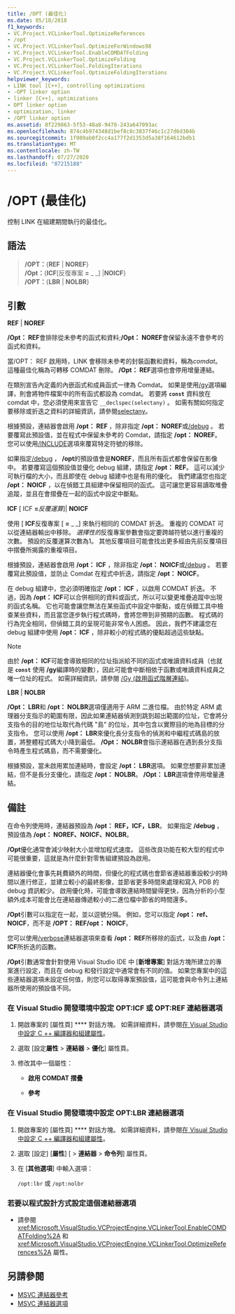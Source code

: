 ```yaml
---
title: /OPT (最佳化)
ms.date: 05/18/2018
f1_keywords:
- VC.Project.VCLinkerTool.OptimizeReferences
- /opt
- VC.Project.VCLinkerTool.OptimizeForWindows98
- VC.Project.VCLinkerTool.EnableCOMDATFolding
- VC.Project.VCLinkerTool.OptimizeFolding
- VC.Project.VCLinkerTool.FoldingIterations
- VC.Project.VCLinkerTool.OptimizeFoldingIterations
helpviewer_keywords:
- LINK tool [C++], controlling optimizations
- -OPT linker option
- linker [C++], optimizations
- OPT linker option
- optimization, linker
- /OPT linker option
ms.assetid: 8f229863-5f53-48a8-9478-243a647093ac
ms.openlocfilehash: 874c4b974348d1bef8c8c3837f46c1c27d6d304b
ms.sourcegitcommit: 1f009ab0f2cc4a177f2d1353d5a38f164612bdb1
ms.translationtype: MT
ms.contentlocale: zh-TW
ms.lasthandoff: 07/27/2020
ms.locfileid: "87215188"
---
```

# <a name="opt-optimizations"></a>/OPT (最佳化)

控制 LINK 在組建期間執行的最佳化。

## <a name="syntax"></a>語法

> **/OPT：**{**REF**  |  **NOREF**} \
> **/Opt：**{**ICF**[反復專案 **=** _ _] |**NOICF**}\
> **/OPT：**{**LBR**  |  **NOLBR**}

## <a name="arguments"></a>引數

**REF** &#124; **NOREF**

**/Opt： REF**會排除從未參考的函式和資料;**/Opt： NOREF**會保留永遠不會參考的函式和資料。

當/OPT： REF 啟用時，LINK 會移除未參考的封裝函數和資料，稱為*comdat*。 這種最佳化稱為可轉移 COMDAT 刪除。 **/Opt： REF**選項也會停用增量連結。

在類別宣告內定義的內嵌函式和成員函式一律為 Comdat。 如果是使用[/gy](gy-enable-function-level-linking.md)選項編譯，則會將物件檔案中的所有函式都設為 comdat。 若要將 **`const`** 資料放在 comdat 中，您必須使用來宣告它 `__declspec(selectany)` 。 如需有關如何指定要移除或折迭之資料的詳細資訊，請參閱[selectany](../../cpp/selectany.md)。

根據預設，連結器會啟用 **/opt： REF** ，除非指定 **/opt： NOREF**或[/debug](debug-generate-debug-info.md) 。 若要覆寫此預設值，並在程式中保留未參考的 Comdat，請指定 **/opt： NOREF**。 您可以使用[/INCLUDE](include-force-symbol-references.md)選項來覆寫特定符號的移除。

如果指定[/debug](debug-generate-debug-info.md) ， **/opt**的預設值會是**NOREF**，而且所有函式都會保留在影像中。 若要覆寫這個預設值並優化 debug 組建，請指定 **/opt： REF**。 這可以減少可執行檔的大小，而且即使在 debug 組建中也是有用的優化。 我們建議您也指定 **/opt： NOICF** ，以在偵錯工具組建中保留相同的函式。 這可讓您更容易讀取堆疊追蹤，並且在會摺疊在一起的函式中設定中斷點。

**ICF** \[ ICF **=**_反覆運算_]&#124; **NOICF**

使用 [ **ICF**反復專案 \[ **=** _ _] 來執行相同的 COMDAT 折迭。 重複的 COMDAT 可以從連結器輸出中移除。 *選擇性的*反復專案參數會指定要跨越符號以進行重複的次數。 預設的反覆運算次數為1。 其他反覆項目可能會找出更多經由先前反覆項目中摺疊所揭露的重複項目。

根據預設，連結器會啟用 **/opt： ICF** ，除非指定 **/opt： NOICF**或[/debug](debug-generate-debug-info.md) 。 若要覆寫此預設值，並防止 Comdat 在程式中折迭，請指定 **/opt： NOICF**。

在 debug 組建中，您必須明確指定 **/opt： ICF** ，以啟用 COMDAT 折迭。 不過，因為 **/opt： ICF**可以合併相同的資料或函式，所以可以變更堆疊追蹤中出現的函式名稱。 它也可能會讓您無法在某些函式中設定中斷點，或在偵錯工具中檢查某些資料，而且當您逐步執行程式碼時，會將您帶到非預期的函數。 程式碼的行為完全相同，但偵錯工具的呈現可能非常令人困惑。 因此，我們不建議您在 debug 組建中使用 **/opt： ICF** ，除非較小的程式碼的優點超過這些缺點。

> [!NOTE]
> 由於 **/opt： ICF**可能會導致相同的位址指派給不同的函式或唯讀資料成員（也就是 **`const`** 使用 **/gy**編譯時的變數），因此可能會中斷相依于函數或唯讀資料成員之唯一位址的程式。 如需詳細資訊，請參閱 [/Gy (啟用函式階層連結)](gy-enable-function-level-linking.md)。

**LBR** &#124; **NOLBR**

**/Opt： LBR**和 **/opt： NOLBR**選項僅適用于 ARM 二進位檔。 由於特定 ARM 處理器分支指示的範圍有限，因此如果連結器偵測到跳到超出範圍的位址，它會將分支指令的目的地位址取代為代碼 "島" 的位址，其中包含以實際目的地為目標的分支指令。 您可以使用 **/opt： LBR**來優化長分支指令的偵測和中繼程式碼島的放置，將整體程式碼大小降到最低。 **/Opt： NOLBR**會指示連結器在遇到長分支指令時產生程式碼島，而不需要優化。

根據預設，當未啟用累加連結時，會設定 **/opt： LBR**選項。 如果您想要非累加連結，但不是長分支優化，請指定 **/opt： NOLBR**。 **/Opt： LBR**選項會停用增量連結。

## <a name="remarks"></a>備註

在命令列使用時，連結器預設為 **/opt： REF，ICF，LBR**。 如果指定 **/debug** ，預設值為 **/opt： NOREF、NOICF、NOLBR**。

**/Opt**優化通常會減少映射大小並增加程式速度。 這些改良功能在較大型的程式中可能很重要，這就是為什麼針對零售組建預設為啟用。

連結器優化會事先耗費額外的時間，但優化的程式碼也會節省連結器重設較少的時間以進行修正，並建立較小的最終影像，並節省更多時間來處理和寫入 PDB 的 debug 資訊較少。 啟用優化時，可能會導致連結時間變得更快，因為分析的小型額外成本可能會比在連結器傳遞較小的二進位檔中節省的時間還多。

**/Opt**引數可以指定在一起，並以逗號分隔。 例如，您可以指定 **/opt： ref、NOICF**，而不是 **/OPT： REF/opt： NOICF**。

您可以使用[/verbose](verbose-print-progress-messages.md)連結器選項來查看 **/opt： REF**所移除的函式，以及由 **/opt： ICF**所折迭的函數。

**/Opt**引數通常會針對使用 Visual Studio IDE 中 [**新增專案**] 對話方塊所建立的專案進行設定，而且在 debug 和發行設定中通常會有不同的值。 如果您專案中的這些連結器選項未設定任何值，則您可以取得專案預設值，這可能會與命令列上連結器所使用的預設值不同。

### <a name="to-set-the-opticf-or-optref-linker-option-in-the-visual-studio-development-environment"></a>在 Visual Studio 開發環境中設定 OPT:ICF 或 OPT:REF 連結器選項

1. 開啟專案的 [屬性頁] **** 對話方塊。 如需詳細資料，請參閱[在 Visual Studio 中設定 C ++ 編譯器和組建屬性](../working-with-project-properties.md)。

1. 選取 [設定**屬性**  >  **連結器**  >  **優化**] 屬性頁。

1. 修改其中一個屬性：

   - **啟用 COMDAT 摺疊**

   - **參考**

### <a name="to-set-the-optlbr-linker-option-in-the-visual-studio-development-environment"></a>在 Visual Studio 開發環境中設定 OPT:LBR 連結器選項

1. 開啟專案的 [屬性頁] **** 對話方塊。 如需詳細資料，請參閱[在 Visual Studio 中設定 C ++ 編譯器和組建屬性](../working-with-project-properties.md)。

1. 選取 [設定] [**屬性**] [  >  **連結器**  >  **命令列**] 屬性頁。

1. 在 [**其他選項**] 中輸入選項：

   `/opt:lbr` 或 `/opt:nolbr`

### <a name="to-set-this-linker-option-programmatically"></a>若要以程式設計方式設定這個連結器選項

- 請參閱 <xref:Microsoft.VisualStudio.VCProjectEngine.VCLinkerTool.EnableCOMDATFolding%2A> 和 <xref:Microsoft.VisualStudio.VCProjectEngine.VCLinkerTool.OptimizeReferences%2A> 屬性。

## <a name="see-also"></a>另請參閱

- [MSVC 連結器參考](linking.md)
- [MSVC 連結器選項](linker-options.md)
